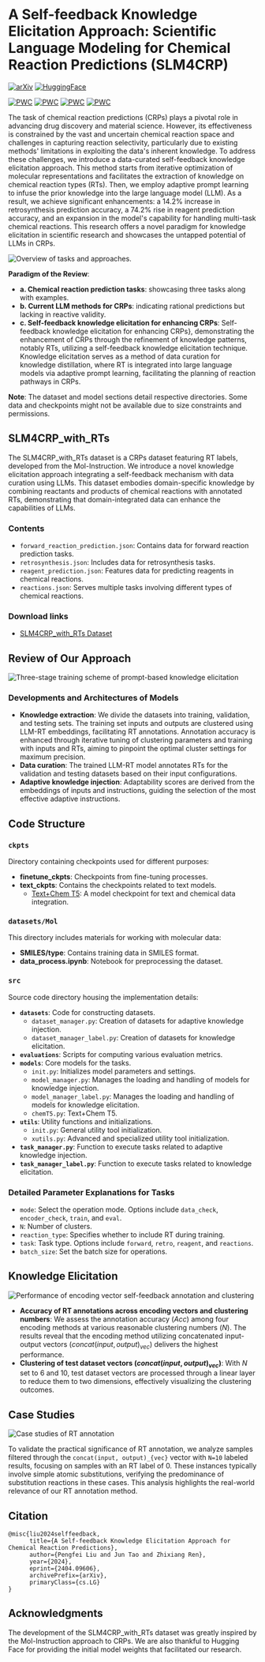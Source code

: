 # A Self-feedback Knowledge Elicitation Approach: Scientific Language Modeling for Chemical Reaction Predictions (SLM4CRP)

[![arXiv](https://img.shields.io/badge/Arxiv-2404.09606-b31b1b.svg?logo=arXiv)](https://arxiv.org/abs/2404.09606) 
[![HuggingFace](https://img.shields.io/badge/🤗-SLM4CRP%20with%20RTs-blue.svg)](https://huggingface.co/datasets/liupf/SLM4CRP_with_RTs)

[![PWC](https://img.shields.io/endpoint.svg?url=https://paperswithcode.com/badge/a-self-feedback-knowledge-elicitation/chemical-reaction-prediction-on-mol)](https://paperswithcode.com/sota/chemical-reaction-prediction-on-mol?p=a-self-feedback-knowledge-elicitation)
[![PWC](https://img.shields.io/endpoint.svg?url=https://paperswithcode.com/badge/a-self-feedback-knowledge-elicitation/reagent-prediction-on-mol-instruction)](https://paperswithcode.com/sota/reagent-prediction-on-mol-instruction?p=a-self-feedback-knowledge-elicitation)
[![PWC](https://img.shields.io/endpoint.svg?url=https://paperswithcode.com/badge/a-self-feedback-knowledge-elicitation/retrosynthesis-on-mol-instruction)](https://paperswithcode.com/sota/retrosynthesis-on-mol-instruction?p=a-self-feedback-knowledge-elicitation)
[![PWC](https://img.shields.io/endpoint.svg?url=https://paperswithcode.com/badge/a-self-feedback-knowledge-elicitation/forward-reaction-prediction-on-mol)](https://paperswithcode.com/sota/forward-reaction-prediction-on-mol?p=a-self-feedback-knowledge-elicitation)

The task of chemical reaction predictions (CRPs) plays a pivotal role in advancing drug discovery and material science. However, its effectiveness is constrained by the vast and uncertain chemical reaction space and challenges in capturing reaction selectivity, particularly due to existing methods' limitations in exploiting the data's inherent knowledge. To address these challenges, we introduce a data-curated self-feedback knowledge elicitation approach. This method starts from iterative optimization of molecular representations and facilitates the extraction of knowledge on chemical reaction types (RTs). Then, we employ adaptive prompt learning to infuse the prior knowledge into the large language model (LLM). As a result, we achieve significant enhancements: a 14.2% increase in retrosynthesis prediction accuracy, a 74.2% rise in reagent prediction accuracy, and an expansion in the model's capability for handling multi-task chemical reactions. This research offers a novel paradigm for knowledge elicitation in scientific research and showcases the untapped potential of LLMs in CRPs.

![Overview of tasks and approaches.](figures/figure1.png)

**Paradigm of the Review**:
- **a. Chemical reaction prediction tasks**: showcasing three tasks along with examples.
- **b. Current LLM methods for CRPs**: indicating rational predictions but lacking in reactive validity.
- **c. Self-feedback knowledge elicitation for enhancing CRPs**: Self-feedback knowledge elicitation for enhancing CRPs}, demonstrating the enhancement of CRPs through the refinement of knowledge patterns, notably RTs, utilizing a self-feedback knowledge elicitation technique. Knowledge elicitation serves as a method of data curation for knowledge distillation, where RT is integrated into large language models via adaptive prompt learning, facilitating the planning of reaction pathways in CRPs.

**Note**: The dataset and model sections detail respective directories. Some data and checkpoints might not be available due to size constraints and permissions.

## SLM4CRP_with_RTs
The SLM4CRP_with_RTs dataset is a CRPs dataset featuring RT labels, developed from the Mol-Instruction. We introduce a novel knowledge elicitation approach integrating a self-feedback mechanism with data curation using LLMs. This dataset embodies domain-specific knowledge by combining reactants and products of chemical reactions with annotated RTs, demonstrating that domain-integrated data can enhance the capabilities of LLMs.

### Contents
- `forward_reaction_prediction.json`: Contains data for forward reaction prediction tasks.
- `retrosynthesis.json`: Includes data for retrosynthesis tasks.
- `reagent_prediction.json`: Features data for predicting reagents in chemical reactions.
- `reactions.json`: Serves multiple tasks involving different types of chemical reactions.

### Download links
- [SLM4CRP_with_RTs Dataset](https://huggingface.co/datasets/liupf/SLM4CRP_with_RTs)

## Review of Our Approach
![Three-stage training scheme of prompt-based knowledge elicitation](figures/figure2.png)

### Developments and Architectures of Models
- **Knowledge extraction**: We divide the datasets into training, validation, and testing sets. The training set inputs and outputs are clustered using LLM-RT embeddings, facilitating RT annotations. Annotation accuracy is enhanced through iterative tuning of clustering parameters and training with inputs and RTs, aiming to pinpoint the optimal cluster settings for maximum precision.
- **Data curation**: The trained LLM-RT model annotates RTs for the validation and testing datasets based on their input configurations.
- **Adaptive knowledge injection**: Adaptability scores are derived from the embeddings of inputs and instructions, guiding the selection of the most effective adaptive instructions.

## Code Structure

### `ckpts`
Directory containing checkpoints used for different purposes:
- **finetune_ckpts**: Checkpoints from fine-tuning processes.
- **text_ckpts**: Contains the checkpoints related to text models.
    - [Text+Chem T5](https://huggingface.co/GT4SD/multitask-text-and-chemistry-t5-base-augm): A model checkpoint for text and chemical data integration.

### `datasets/Mol`
This directory includes materials for working with molecular data:
- **SMILES/type**: Contains training data in SMILES format.
- **data_process.ipynb**: Notebook for preprocessing the dataset.

### `src`
Source code directory housing the implementation details:
- **`datasets`**: Code for constructing datasets.
    - `dataset_manager.py`: Creation of datasets for adaptive knowledge injection.
    - `dataset_manager_label.py`: Creation of datasets for knowledge elicitation.
- **`evaluations`**: Scripts for computing various evaluation metrics.
- **`models`**: Core models for the tasks.
    - `init.py`: Initializes model parameters and settings.
    - `model_manager.py`: Manages the loading and handling of models for knowledge injection.
    - `model_manager_label.py`: Manages the loading and handling of models for knowledge elicitation.
    - `chemT5.py`: Text+Chem T5.
- **`utils`**: Utility functions and initializations.
    - `init.py`: General utility tool initialization.
    - `xutils.py`: Advanced and specialized utility tool initialization.
- **`task_manager.py`**: Function to execute tasks related to adaptive knowledge injection.
- **`task_manager_label.py`**: Function to execute tasks related to knowledge elicitation.

### Detailed Parameter Explanations for Tasks
- `mode`: Select the operation mode. Options include `data_check`, `encoder_check`, `train`, and `eval`.
- `N`: Number of clusters.
- `reaction_type`: Specifies whether to include RT during training.
- `task`: Task type. Options include `forward`, `retro`, `reagent`, and `reactions`.
- `batch_size`: Set the batch size for operations.

## Knowledge Elicitation
![Performance of encoding vector self-feedback annotation and clustering](figures/figure3.png)
- **Accuracy of RT annotations across encoding vectors and clustering numbers**: We assess the annotation accuracy ($Acc$) among four encoding methods at various reasonable clustering numbers ($N$). The results reveal that the encoding method utilizing concatenated input-output vectors ($concat(input, output)_{vec}$) delivers the highest performance.
- **Clustering of test dataset vectors ($concat(input, output)_{vec}$)**: With $N$ set to 6 and 10, test dataset vectors are processed through a linear layer to reduce them to two dimensions, effectively visualizing the clustering outcomes.

## Case Studies
![Case studies of RT annotation](figures/figure4.png)

To validate the practical significance of RT annotation, we analyze samples filtered through the `concat(input, output)_{vec}` vector with `N=10` labeled results, focusing on samples with an RT label of 0. These instances typically involve simple atomic substitutions, verifying the predominance of substitution reactions in these cases. This analysis highlights the real-world relevance of our RT annotation method.

## Citation
```
@misc{liu2024selffeedback,
      title={A Self-feedback Knowledge Elicitation Approach for Chemical Reaction Predictions}, 
      author={Pengfei Liu and Jun Tao and Zhixiang Ren},
      year={2024},
      eprint={2404.09606},
      archivePrefix={arXiv},
      primaryClass={cs.LG}
}
```

## Acknowledgments

The development of the SLM4CRP_with_RTs dataset was greatly inspired by the Mol-Instruction approach to CRPs. We are also thankful to Hugging Face for providing the initial model weights that facilitated our research.

